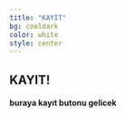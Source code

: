 ```yaml
---
title: "KAYIT"
bg: cooldark
color: white
style: center
---
```

<span class="fa-stack subtlecircle" style="font-size:100px; background:rgba(255,166,0,0.1)">
  <i class="fa fa-circle fa-stack-2x text-white"></i>
  <i class="fa fa-plus fa-stack-1x text-darkestgray"></i>
</span>

## KAYIT!

<h4>buraya kayıt butonu gelicek<h4>
